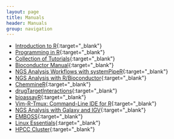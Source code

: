 ```yaml
---
layout: page
title: Manuals
header: Manuals
group: navigation
---
```


* [Introduction to R](https://girke.bioinformatics.ucr.edu/GEN242/tutorials/rbasics/rbasics/){:target="_blank"}
* [Programming in R](https://girke.bioinformatics.ucr.edu/GEN242/tutorials/rprogramming/rprogramming/){:target="_blank"}
* [Collection of Tutorials](https://girke.bioinformatics.ucr.edu/GEN242/tutorials/){:target="_blank"}
* [Bioconductor Manual](https://girke.bioinformatics.ucr.edu/GEN242/tutorials/rsequences/rsequences/){:target="_blank"}
* [NGS Analysis Workflows with systemPipeR](https://www.bioconductor.org/packages/release/bioc/vignettes/systemPipeR/inst/doc/systemPipeR.html){:target="_blank"}
* [NGS Analysis with R/Bioconductor](http://manuals.bioinformatics.ucr.edu/home/ht-seq){:target="_blank"}
* [ChemmineR](https://www.bioconductor.org/packages/release/bioc/vignettes/ChemmineR/inst/doc/ChemmineR.html){:target="_blank"}
* [drugTargetInteractions](https://www.bioconductor.org/packages/release/bioc/vignettes/drugTargetInteractions/inst/doc/drugTargetInteractions.html){:target="_blank"}
* [bioassayR](https://www.bioconductor.org/packages/release/bioc/vignettes/bioassayR/inst/doc/bioassayR.html){:target="_blank"}
* [Vim-R-Tmux: Command-Line IDE for R](https://github.com/tgirke/Nvim-R_Tmux){:target="_blank"}
* [NGS Analysis with Galaxy and IGV](http://manuals.bioinformatics.ucr.edu/home/gui-ngs-analysis){:target="_blank"}
* [EMBOSS](http://manuals.bioinformatics.ucr.edu/home/emboss){:target="_blank"}
* [Linux Essentials](http://manuals.bioinformatics.ucr.edu/home/linux-basics){:target="_blank"}
* [HPCC Cluster](https://hpcc.ucr.edu/manuals/){:target="_blank"}

